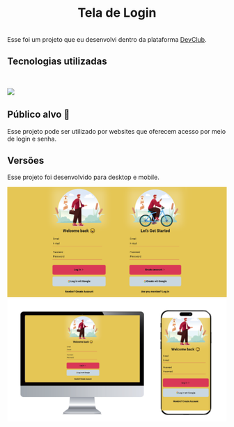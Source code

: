 <h1 align="center">
 Tela de Login </h1>
<br>
Esse foi um projeto que eu desenvolvi dentro da plataforma <a href="https://rodolfomori.com.br/devclub">DevClub</a>.

## Tecnologias utilizadas
<br>
<p align="left">
  <a href="https://skillicons.dev">
    <img src="https://skillicons.dev/icons?i=html,css" />
  </a>
</p>

## Público alvo 🚀
Esse projeto pode ser utilizado por websites que oferecem acesso por meio de login e senha.

## Versões
Esse projeto foi desenvolvido para desktop e mobile.

<img src="https://github.com/thianecw/Tela-login/blob/main/Tela%20de%20login.png" />
<img src="https://github.com/thianecw/Tela-login/blob/main/responsividade.png" />
